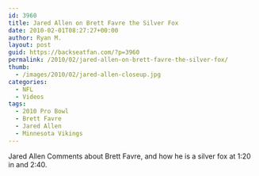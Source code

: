 ```yaml
---
id: 3960
title: Jared Allen on Brett Favre the Silver Fox
date: 2010-02-01T08:27:27+00:00
author: Ryan M.
layout: post
guid: https://backseatfan.com/?p=3960
permalink: /2010/02/jared-allen-on-brett-favre-the-silver-fox/
thumb:
  - /images/2010/02/jared-allen-closeup.jpg
categories:
  - NFL
  - Videos
tags:
  - 2010 Pro Bowl
  - Brett Favre
  - Jared Allen
  - Minnesota Vikings
---
```


<div class="entry">
  <p>
  </p>

  <p>
    Jared Allen Comments about Brett Favre, and how he is a silver fox at 1:20 in and 2:40.
  </p>
</div>
